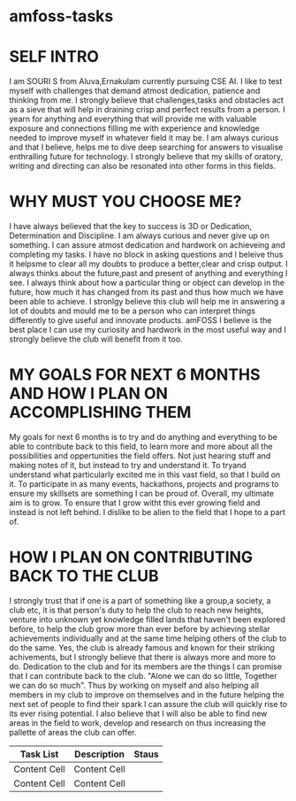 # amfoss-tasks

# SELF INTRO 

I am SOURI S from Aluva,Ernakulam currently pursuing CSE AI. I like to test myself with challenges that demand atmost dedication, patience and thinking from me. I strongly believe that challenges,tasks and obstacles act as a sieve that will help in draining crisp and perfect results from a person. I yearn for anything and everything that will provide me with valuable exposure and connections filling me with experience and knowledge needed to improve myself in whatever field it may be. I am always curious and that I believe, helps me to dive deep searching for answers to visualise enthralling future for technology. I strongly believe that my skills of oratory, writing and directing can also be resonated into other forms in this fields.

# WHY MUST YOU CHOOSE ME?
I have always believed that the key to success is 3D or Dedication, Determination and Discipline. I am always curious and never give up on something. I can assure atmost dedication and hardwork on achieveing and completing my tasks. I have no block in asking questions and I beleive thus it helpsme to clear all my doubts to produce a better,clear and crisp output. I always thinks about the future,past and present of anything and everything I see. I always think about how a particular thing or object can develop in the future, how much it has changed from its past and thus how much we have been able to achieve. I stronlgy believe this club will help me in answering a lot of doubts and mould me to be a person who can interpret things differently to give useful and innovate products.  amFOSS I believe is the best place I can use my curiosity and hardwork in the most useful way and I strongly believe the club will benefit from it too.

# MY GOALS FOR NEXT 6 MONTHS AND HOW I PLAN ON ACCOMPLISHING THEM
My goals for next 6 months is to try and do anything and everything to be able to contribute back to this field, to learn more and more about all the possibilities and oppertunities the field offers. Not just hearing stuff and making notes of it, but instead to try and understand it. To tryand understand what particularly excited me in this vast field, so that I build on it. To participate in as many events, hackathons, projects and programs to ensure my skillsets are something I can be proud of. Overall, my ultimate aim is to grow. To ensure that I grow witht this ever growing field and instead is not left behind. I dislike to be alien to the field that I hope to a part of.

# HOW I PLAN ON CONTRIBUTING BACK TO THE CLUB
I strongly trust that if one is a part of something like a group,a society, a club etc, it is that person's duty to help the club to reach new heights, venture into unknown yet knowledge filled lands that haven't been explored before, to help the club grow more than ever before by achieving stellar achievements individually and at the same time helping others of the club to do the same. Yes, the club is already famous and known for their striking achivements, but I strongly believe that there is always more and more to do. Dedication to the club and for its members are the things I can promise that I can contribute back to the club. 
"Alone we can do so little, Together we can do so much". Thus by working on myself and also helping all members in my club to improve on themselves and in the future helping the next set of people to find their spark I can assure the club will quickly rise to its ever rising potential. I also believe that I will also be able to find new areas in the field to work, develop and research on thus increasing the pallette of areas the club can offer.



| Task List     | Description   | Staus       |
| ------------- | ------------- | ----------  |
| Content Cell  | Content Cell  |             |
| Content Cell  | Content Cell  |             |
